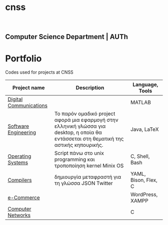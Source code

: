 # cnss

<!-- PROJECT LOGO -->
<br />
<p align="center">

## Computer Science Department | AUTh 
  


# Portfolio
Codes used for projects at CNSS

Project name | Description |Language, Tools
------------- |  ------------ |  ------------
[Digital Communications](https://github.com/sskrs/CEID_LIFE/tree/master/Digital%20Communications) || MATLAB
[Software Engineering](https://github.com/sskrs/CEID_LIFE/tree/master/SoftEngProject19-master) |Το παρόν ομαδικό project αφορά μια εφαρμογή στην ελληνική γλώσσα για desktop, η οποία θα εντάσσεται στη θεματική της αστικής κηπουρικής. |  Java, LaTeX
[Operating Systems](https://github.com/sskrs/CEID_LIFE/tree/master/OS) | Script πάνω στο unix programming και τροποποίηση kernel Minix OS |C, Shell, Βash
[Compilers](https://github.com/sskrs/CEID-Projects-/tree/master/Compilers)  | δημιουργία μεταφραστή για τη γλώσσα JSON Twitter |YAML, Bison, Flex, C
[e-Commerce](https://github.com/sskrs/CEID-Projects-/tree/master/e-Commerce) | |WordPress, XAMPP
[Computer Networks](https://github.com/sskrs/CEID-Projects-/tree/master/Computer%20Networks)||C
</p>

